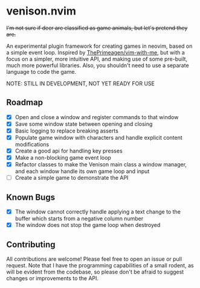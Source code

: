 # venison.nvim

~~I'm not sure if deer are classified as game animals, but let's pretend they are.~~

An experimental plugin framework for creating games in neovim, based on a simple event loop. Inspired by [ThePrimeagen/vim-with-me](https://github.com/ThePrimeagen/vim-with-me), but with a focus on a simpler, more intuitive API, and making use of some pre-built, much more powerful libraries. Also, you shouldn't need to use a separate language to code the game.

NOTE: STILL IN DEVELOPMENT, NOT YET READY FOR USE

## Roadmap
- [x] Open and close a window and register commands to that window
- [x] Save some window state between opening and closing
- [x] Basic logging to replace breaking asserts
- [x] Populate game window with characters and handle explicit content modifications
- [x] Create a good api for handling key presses
- [x] Make a non-blocking game event loop
- [x] Refactor classes to make the Venison main class a window manager, and each window handle its own game loop and input
- [ ] Create a simple game to demonstrate the API

## Known Bugs
- [x] The window cannot correctly handle applying a text change to the buffer which starts from a negative column number
- [x] The window does not stop the game loop when destroyed

## Contributing
All contributions are welcome! Please feel free to open an issue or pull request. Note that I have the programming capabilities of a small rodent, as will be evident from the codebase, so please don't be afraid to suggest changes or improvements to the API.
